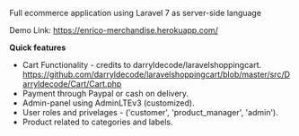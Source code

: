 Full ecommerce application using Laravel 7 as server-side language

Demo Link: https://enrico-merchandise.herokuapp.com/

**Quick features**
- Cart Functionality - credits to darryldecode/laravelshoppingcart.
https://github.com/darryldecode/laravelshoppingcart/blob/master/src/Darryldecode/Cart/Cart.php
- Payment through Paypal or cash on delivery.
- Admin-panel using AdminLTEv3 (customized).
- User roles and privelages - ('customer', 'product_manager', 'admin').&nbsp; 
- Product related to categories and labels.&nbsp; 
